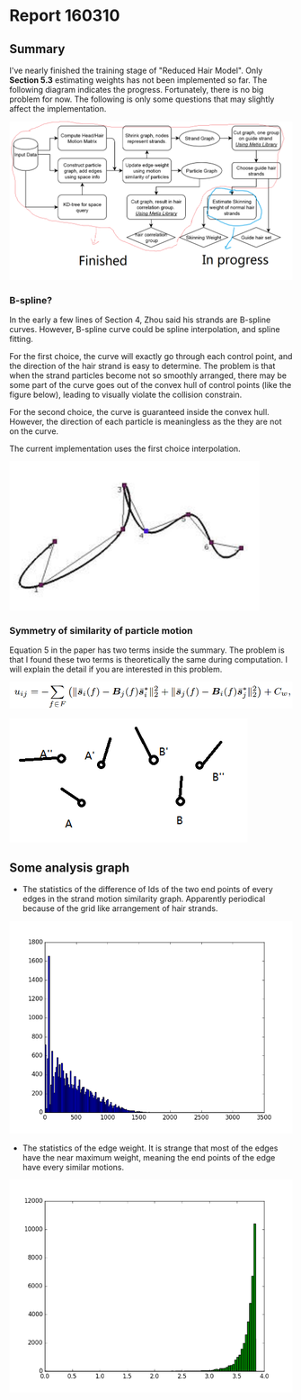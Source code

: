 # Report 160310
## Summary

I've nearly finished the training stage of "Reduced Hair Model". Only **Section 5.3** estimating weights has not been implemented so far. The following diagram indicates the progress. Fortunately, there is no big problem for now. The following is only some questions that may slightly affect the implementation.

![flowchart](0317p1.png)

### B-spline?
In the early a few lines of Section 4, Zhou said his strands are B-spline curves. However, B-spline curve could be spline interpolation, and spline fitting.  

For the first choice, the curve will exactly go through each control point, and the direction of the hair strand is easy to determine. The problem is that when the strand particles become not so smoothly arranged, there may be some part of the curve goes out of the convex hull of control points (like the figure below), leading to visually violate the collision constrain.

For the second choice, the curve is guaranteed inside the convex hull. However, the direction of each particle is meaningless as the they are not on the curve.

The current implementation uses the first choice interpolation.

![flowchart](0317p2.png)

### Symmetry of similarity of particle motion

Equation 5 in the paper has two terms inside the summary. The problem is that I found these two terms is theoretically the same during computation. I will explain the detail if you are interested in this problem.

![eq5](0317p3.png)


![sym](0317p4.png)

## Some analysis graph

* The statistics of the difference of Ids of the two end points of every edges in the strand motion similarity graph. Apparently periodical because of the grid like arrangement of hair strands.

![diff](graph_edge_id_diff_hist.png)

* The statistics of the edge weight. It is strange that most of the edges have the near maximum weight, meaning the end points of the edge have every similar motions.

![weight](graph_edge_weight_hist.png)
